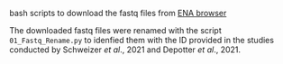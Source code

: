 bash scripts to download the fastq files from [ENA browser](https://www.ebi.ac.uk/ena/browser/home)

The downloaded fastq files were renamed with the script `01_Fastq_Rename.py` to idenfied them with the ID provided in the studies conducted by Schweizer <i>et al</i>., 2021 and Depotter <i>et al</i>., 2021.

